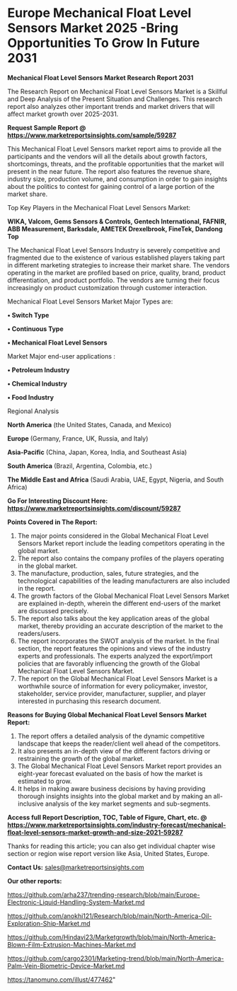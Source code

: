 # Europe Mechanical Float Level Sensors Market 2025 -Bring Opportunities To Grow In Future 2031

<strong>Mechanical Float Level Sensors Market Research Report 2031</strong>

The Research Report on Mechanical Float Level Sensors Market is a Skillful and Deep Analysis of the Present Situation and Challenges. This research report also analyzes other important trends and market drivers that will affect market growth over 2025-2031.

<strong>Request Sample Report @ <a href=https://www.marketreportsinsights.com/sample/59287>https://www.marketreportsinsights.com/sample/59287</a></strong>

This Mechanical Float Level Sensors market report aims to provide all the participants and the vendors will all the details about growth factors, shortcomings, threats, and the profitable opportunities that the market will present in the near future. The report also features the revenue share, industry size, production volume, and consumption in order to gain insights about the politics to contest for gaining control of a large portion of the market share.

Top Key Players in the Mechanical Float Level Sensors Market:

<strong>WIKA, Valcom, Gems Sensors & Controls, Gentech International, FAFNIR, ABB Measurement, Barksdale, AMETEK Drexelbrook, FineTek, Dandong Top</strong>

The Mechanical Float Level Sensors Industry is severely competitive and fragmented due to the existence of various established players taking part in different marketing strategies to increase their market share. The vendors operating in the market are profiled based on price, quality, brand, product differentiation, and product portfolio. The vendors are turning their focus increasingly on product customization through customer interaction.

Mechanical Float Level Sensors Market Major Types are:

<strong>• Switch Type

• Continuous Type

• Mechanical Float Level Sensors</strong>

Market Major end-user applications :

<strong>• Petroleum Industry

• Chemical Industry

• Food Industry</strong>

Regional Analysis

</u><strong><b>North America</b></strong> (the United States, Canada, and Mexico)

<strong><b>Europe </b></strong>(Germany, France, UK, Russia, and Italy)

<strong><b>Asia-Pacific</b></strong> (China, Japan, Korea, India, and Southeast Asia)

<strong><b>South America</b></strong> (Brazil, Argentina, Colombia, etc.)

<strong><b>The Middle East and Africa</b></strong> (Saudi Arabia, UAE, Egypt, Nigeria, and South Africa)

<strong>Go For Interesting Discount Here: <a href=https://www.marketreportsinsights.com/discount/59287>https://www.marketreportsinsights.com/discount/59287</a></strong>

<strong>Points Covered in The Report:</strong>
<ol>
  <li>The major points considered in the Global Mechanical Float Level Sensors Market report include the leading competitors operating in the global market.</li>
  <li>The report also contains the company profiles of the players operating in the global market.</li>
  <li>The manufacture, production, sales, future strategies, and the technological capabilities of the leading manufacturers are also included in the report.</li>
  <li>The growth factors of the Global Mechanical Float Level Sensors Market are explained in-depth, wherein the different end-users of the market are discussed precisely.</li>
  <li>The report also talks about the key application areas of the global market, thereby providing an accurate description of the market to the readers/users.</li>
  <li>The report incorporates the SWOT analysis of the market. In the final section, the report features the opinions and views of the industry experts and professionals. The experts analyzed the export/import policies that are favorably influencing the growth of the Global Mechanical Float Level Sensors Market.</li>
  <li>The report on the Global Mechanical Float Level Sensors Market is a worthwhile source of information for every policymaker, investor, stakeholder, service provider, manufacturer, supplier, and player interested in purchasing this research document.</li>
</ol>
<strong>Reasons for Buying Global Mechanical Float Level Sensors Market Report:</strong>

<ol>
  <li>The report offers a detailed analysis of the dynamic competitive landscape that keeps the reader/client well ahead of the competitors.</li>
  <li>It also presents an in-depth view of the different factors driving or restraining the growth of the global market.</li>
  <li>The Global Mechanical Float Level Sensors Market report provides an eight-year forecast evaluated on the basis of how the market is estimated to grow.</li>
  <li>It helps in making aware business decisions by having providing thorough insights insights into the global market and by making an all-inclusive analysis of the key market segments and sub-segments.</li>
</ol>
<strong>Access full Report Description, TOC, Table of Figure, Chart, etc. @ <a href=https://www.marketreportsinsights.com/industry-forecast/mechanical-float-level-sensors-market-growth-and-size-2021-59287>https://www.marketreportsinsights.com/industry-forecast/mechanical-float-level-sensors-market-growth-and-size-2021-59287</a></strong>


Thanks for reading this article; you can also get individual chapter wise section or region wise report version like Asia, United States, Europe.

<strong>Contact Us:</strong>
sales@marketreportsinsights.com

<strong>Our other reports:</strong>

<a href=https://github.com/arha237/trending-research/blob/main/Europe-Electronic-Liquid-Handling-System-Market.md>https://github.com/arha237/trending-research/blob/main/Europe-Electronic-Liquid-Handling-System-Market.md</a>

<a href=https://github.com/anokhi121/Research/blob/main/North-America-Oil-Exploration-Ship-Market.md>https://github.com/anokhi121/Research/blob/main/North-America-Oil-Exploration-Ship-Market.md</a>

<a href=https://github.com/Hindavi23/Marketgrowth/blob/main/North-America-Blown-Film-Extrusion-Machines-Market.md>https://github.com/Hindavi23/Marketgrowth/blob/main/North-America-Blown-Film-Extrusion-Machines-Market.md</a>

<a href=https://github.com/cargo2301/Marketing-trend/blob/main/North-America-Palm-Vein-Biometric-Device-Market.md>https://github.com/cargo2301/Marketing-trend/blob/main/North-America-Palm-Vein-Biometric-Device-Market.md</a>

<a href=https://tanomuno.com/illust/477462>https://tanomuno.com/illust/477462</a>"
